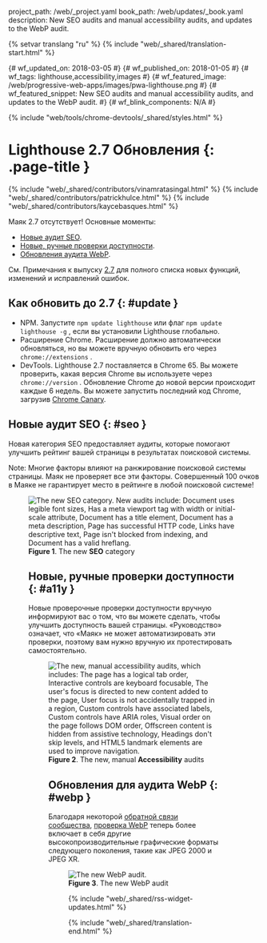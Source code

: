 project_path: /web/_project.yaml
book_path: /web/updates/_book.yaml
description: New SEO audits and manual accessibility audits, and updates to the WebP audit.

{% setvar translang "ru" %}
{% include "web/_shared/translation-start.html" %}

{# wf_updated_on: 2018-03-05 #}
{# wf_published_on: 2018-01-05 #}
{# wf_tags: lighthouse,accessibility,images #}
{# wf_featured_image: /web/progressive-web-apps/images/pwa-lighthouse.png #}
{# wf_featured_snippet: New SEO audits and manual accessibility audits, and updates to the WebP audit. #}
{# wf_blink_components: N/A #}

{% include "web/tools/chrome-devtools/_shared/styles.html" %}

# Lighthouse 2.7 Обновления {: .page-title }

{% include "web/_shared/contributors/vinamratasingal.html" %}
{% include "web/_shared/contributors/patrickhulce.html" %}
{% include "web/_shared/contributors/kaycebasques.html" %}

[CDT]: /web/tools/lighthouse/#devtools
[Node]: https://github.com/GoogleChrome/lighthouse#using-programmatically
[CLI]: /web/tools/lighthouse/#cli
[CE]: /web/tools/lighthouse/#extension

Маяк 2.7 отсутствует! Основные моменты:

* [Новые аудит SEO](#seo).
* [Новые, ручные проверки доступности](#a11y).
* [Обновления аудита WebP](#webp).

См. Примечания к выпуску [2.7][RN] для полного списка новых функций, изменений и исправлений ошибок.

[RN]: https://github.com/GoogleChrome/lighthouse/releases/tag/v2.7.0

## Как обновить до 2.7 {: #update }

* NPM. Запустите `npm update lighthouse` или флаг `npm update lighthouse -g` , если вы установили Lighthouse глобально.
* Расширение Chrome. Расширение должно автоматически обновляться, но вы можете вручную обновить его через `chrome://extensions` .
* DevTools. Lighthouse 2.7 поставляется в Chrome 65. Вы можете проверить, какая версия Chrome вы используете через `chrome://version` . Обновление Chrome до новой версии происходит каждые 6 недель. Вы можете запустить последний код Chrome, загрузив [Chrome Canary][Canary].

[Canary]: https://www.google.com/chrome/browser/canary.html

## Новые аудит SEO {: #seo }

Новая категория SEO предоставляет аудиты, которые помогают улучшить рейтинг вашей страницы в результатах поисковой системы.

Note: Многие факторы влияют на ранжирование поисковой системы страницы. Маяк не проверяет все эти факторы. Совершенный 100 очков в Маяке не гарантирует место в рейтинге в любой поисковой системе!

<figure>  <img src="/web/updates/images/2018/01/seo.png"
       alt="The new SEO category. New audits include: Document uses legible font sizes,
            Has a meta viewport tag with width or initial-scale attribute,
            Document has a title element, Document has a meta description, Page has
            successful HTTP code, Links have descriptive text, Page isn't blocked from indexing,
            and Document has a valid hreflang."/>
  <figcaption>
    <b>Figure 1</b>. The new <b>SEO</b> category
  </figcaption>
</Цифра>

## Новые, ручные проверки доступности {: #a11y }

Новые проверочные проверки доступности вручную информируют вас о том, что вы можете сделать, чтобы улучшить доступность вашей страницы. «Руководство» означает, что «Маяк» не может автоматизировать эти проверки, поэтому вам нужно вручную их протестировать самостоятельно.

<figure>  <img src="/web/updates/images/2018/01/a11y.png"
       alt="The new, manual accessibility audits, which includes: The page has a logical tab order,
            Interactive controls are keyboard focusable, The user's focus is directed to new
            content added to the page, User focus is not accidentally trapped in a region,
            Custom controls have associated labels, Custom controls have ARIA roles, Visual order
            on the page follows DOM order, Offscreen content is hidden from assistive technology,
            Headings don't skip levels, and HTML5 landmark elements are used to improve
            navigation."/>
  <figcaption>
    <b>Figure 2</b>. The new, manual <b>Accessibility</b> audits
  </figcaption>
</Цифра>

## Обновления для аудита WebP {: #webp }

Благодаря некоторой [обратной связи сообщества][feedback], [проверка WebP][webp] теперь более включает в себя другие высокопроизводительные графические форматы следующего поколения, такие как JPEG 2000 и JPEG XR.

[feedback]: https://www.reddit.com/r/webdev/comments/75w7t0/so_exactly_what_do_i_do_google_put_my_css_in_js/doatllq/
[webp]: /web/tools/lighthouse/audits/webp

<figure>  <img src="/web/updates/images/2018/01/webp.png"
       alt="The new WebP audit."/>
  <figcaption>
    <b>Figure 3</b>. The new WebP audit
  </figcaption>
</Цифра>

{% include "web/_shared/rss-widget-updates.html" %}

{% include "web/_shared/translation-end.html" %}